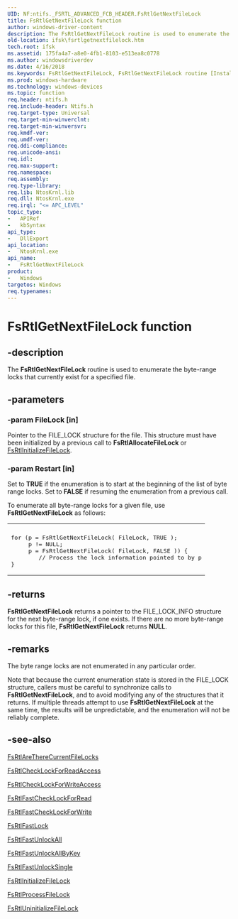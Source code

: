 ```yaml
---
UID: NF:ntifs._FSRTL_ADVANCED_FCB_HEADER.FsRtlGetNextFileLock
title: FsRtlGetNextFileLock function
author: windows-driver-content
description: The FsRtlGetNextFileLock routine is used to enumerate the byte-range locks that currently exist for a specified file.
old-location: ifsk\fsrtlgetnextfilelock.htm
tech.root: ifsk
ms.assetid: 175fa4a7-a8e0-4fb1-8103-e513ea8c0778
ms.author: windowsdriverdev
ms.date: 4/16/2018
ms.keywords: FsRtlGetNextFileLock, FsRtlGetNextFileLock routine [Installable File System Drivers], fsrtlref_d34dc7b6-7bdd-47a8-a35e-302c621bf93d.xml, ifsk.fsrtlgetnextfilelock, ntifs/FsRtlGetNextFileLock
ms.prod: windows-hardware
ms.technology: windows-devices
ms.topic: function
req.header: ntifs.h
req.include-header: Ntifs.h
req.target-type: Universal
req.target-min-winverclnt: 
req.target-min-winversvr: 
req.kmdf-ver: 
req.umdf-ver: 
req.ddi-compliance: 
req.unicode-ansi: 
req.idl: 
req.max-support: 
req.namespace: 
req.assembly: 
req.type-library: 
req.lib: NtosKrnl.lib
req.dll: NtosKrnl.exe
req.irql: "<= APC_LEVEL"
topic_type:
-	APIRef
-	kbSyntax
api_type:
-	DllExport
api_location:
-	NtosKrnl.exe
api_name:
-	FsRtlGetNextFileLock
product:
-	Windows
targetos: Windows
req.typenames: 
---
```


# FsRtlGetNextFileLock function


## -description


The <b>FsRtlGetNextFileLock</b> routine is used to enumerate the byte-range locks that currently exist for a specified file.


## -parameters




### -param FileLock [in]

Pointer to the FILE_LOCK structure for the file. This structure must have been initialized by a previous call to <b>FsRtlAllocateFileLock</b> or <a href="https://msdn.microsoft.com/library/windows/hardware/ff546122">FsRtlInitializeFileLock</a>.


### -param Restart [in]

Set to <b>TRUE</b> if the enumeration is to start at the beginning of the list of byte range locks. Set to <b>FALSE</b> if resuming the enumeration from a previous call.

To enumerate all byte-range locks for a given file, use <b>FsRtlGetNextFileLock</b> as follows:

<div class="code"><span codelanguage=""><table>
<tr>
<th></th>
</tr>
<tr>
<td>
<pre>for (p = FsRtlGetNextFileLock( FileLock, TRUE );
     p != NULL;
     p = FsRtlGetNextFileLock( FileLock, FALSE )) {
        // Process the lock information pointed to by p
}</pre>
</td>
</tr>
</table></span></div>

## -returns



<b>FsRtlGetNextFileLock</b> returns a pointer to the FILE_LOCK_INFO structure for the next byte-range lock, if one exists. If there are no more byte-range locks for this file, <b>FsRtlGetNextFileLock</b> returns <b>NULL</b>.




## -remarks



The byte range locks are not enumerated in any particular order.

Note that because the current enumeration state is stored in the FILE_LOCK structure, callers must be careful to synchronize calls to <b>FsRtlGetNextFileLock</b>, and to avoid modifying any of the structures that it returns. If multiple threads attempt to use <b>FsRtlGetNextFileLock</b> at the same time, the results will be unpredictable, and the enumeration will not be reliably complete.




## -see-also




<a href="https://msdn.microsoft.com/library/windows/hardware/ff545697">FsRtlAreThereCurrentFileLocks</a>



<a href="https://msdn.microsoft.com/library/windows/hardware/ff545758">FsRtlCheckLockForReadAccess</a>



<a href="https://msdn.microsoft.com/library/windows/hardware/ff545760">FsRtlCheckLockForWriteAccess</a>



<a href="https://msdn.microsoft.com/library/windows/hardware/ff545918">FsRtlFastCheckLockForRead</a>



<a href="https://msdn.microsoft.com/library/windows/hardware/ff545928">FsRtlFastCheckLockForWrite</a>



<a href="https://msdn.microsoft.com/library/windows/hardware/ff545940">FsRtlFastLock</a>



<a href="https://msdn.microsoft.com/library/windows/hardware/ff545947">FsRtlFastUnlockAll</a>



<a href="https://msdn.microsoft.com/library/windows/hardware/ff545954">FsRtlFastUnlockAllByKey</a>



<a href="https://msdn.microsoft.com/library/windows/hardware/ff545958">FsRtlFastUnlockSingle</a>



<a href="https://msdn.microsoft.com/library/windows/hardware/ff546122">FsRtlInitializeFileLock</a>



<a href="https://msdn.microsoft.com/library/windows/hardware/ff547166">FsRtlProcessFileLock</a>



<a href="https://msdn.microsoft.com/library/windows/hardware/ff547313">FsRtlUninitializeFileLock</a>
 

 


